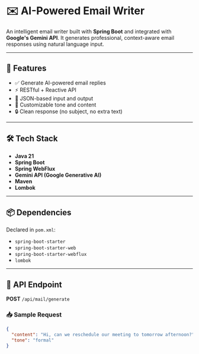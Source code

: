 # ✉️ AI-Powered Email Writer

An intelligent email writer built with **Spring Boot** and integrated with **Google's Gemini API**. It generates professional, context-aware email responses using natural language input.

---

## 🚀 Features

- ✅ Generate AI-powered email replies
- ⚡ RESTful + Reactive API
- 🎯 JSON-based input and output
- 🎨 Customizable tone and content
- 🔒 Clean response (no subject, no extra text)

---

## 🛠 Tech Stack

- **Java 21**
- **Spring Boot**
- **Spring WebFlux**
- **Gemini API (Google Generative AI)**
- **Maven**
- **Lombok**

---

## 📦 Dependencies

Declared in `pom.xml`:

- `spring-boot-starter`
- `spring-boot-starter-web`
- `spring-boot-starter-webflux`
- `lombok`

---

## 📨 API Endpoint

**POST** `/api/mail/generate`

### 📥 Sample Request

```json
{
  "content": "Hi, can we reschedule our meeting to tomorrow afternoon?",
  "tone": "formal"
}
